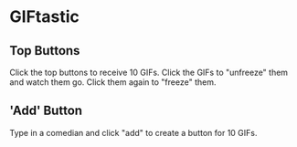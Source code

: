 # GIFtastic

## Top Buttons
Click the top buttons to receive 10 GIFs.
Click the GIFs to "unfreeze" them and watch them go.
Click them again to "freeze" them.

## 'Add' Button
Type in a comedian and click "add" to create a button for 10 GIFs.
